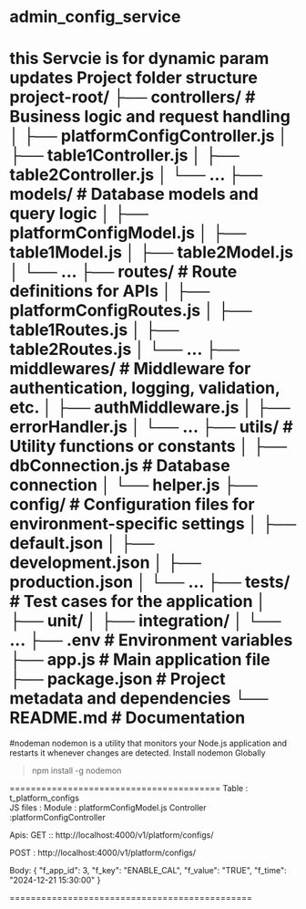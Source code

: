 # admin_config_service
this Servcie is for dynamic param updates 
Project folder structure
project-root/
├── controllers/             # Business logic and request handling
│   ├── platformConfigController.js
│   ├── table1Controller.js
│   ├── table2Controller.js
│   └── ...
├── models/                  # Database models and query logic
│   ├── platformConfigModel.js
│   ├── table1Model.js
│   ├── table2Model.js
│   └── ...
├── routes/                  # Route definitions for APIs
│   ├── platformConfigRoutes.js
│   ├── table1Routes.js
│   ├── table2Routes.js
│   └── ...
├── middlewares/             # Middleware for authentication, logging, validation, etc.
│   ├── authMiddleware.js
│   ├── errorHandler.js
│   └── ...
├── utils/                   # Utility functions or constants
│   ├── dbConnection.js      # Database connection
│   └── helper.js
├── config/                  # Configuration files for environment-specific settings
│   ├── default.json
│   ├── development.json
│   ├── production.json
│   └── ...
├── tests/                   # Test cases for the application
│   ├── unit/
│   ├── integration/
│   └── ...
├── .env                     # Environment variables
├── app.js                   # Main application file
├── package.json             # Project metadata and dependencies
└── README.md                # Documentation
=====================================================================


#nodeman
nodemon is a utility that monitors your Node.js application and restarts it whenever changes are detected.
Install nodemon Globally
> npm install -g nodemon

========================================
Table : t_platform_configs  
JS files :
 Module : platformConfigModel.js 
 Controller :platformConfigController

Apis:
GET :: http://localhost:4000/v1/platform/configs/

POST : http://localhost:4000/v1/platform/configs/



Body:
{
  "f_app_id": 3,
  "f_key": "ENABLE_CAL",
  "f_value": "TRUE",
  "f_time": "2024-12-21 15:30:00"
}





==============================================

